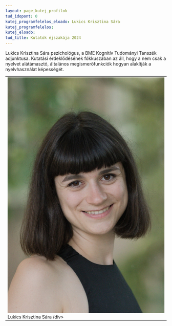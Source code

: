```yaml
---
layout: page_kutej_profilok
tud_idopont: 0
kutej_programfelelos_eloado: Lukics Krisztina Sára 
kutej_programfelelos: 
kutej_eloado:
tud_title: Kutatók éjszakája 2024 
---
```


Lukics Krisztina Sára pszichológus, a BME Kognitív Tudományi Tanszék adjunktusa. Kutatási érdeklődésének fókkuszában az áll, hogy a nem csak a nyelvet alátámasztó, általános megismerőfunkciók hogyan alakítják a nyelvhasználat képességét.


<table class="picture">
<tr>
<td>

<div class="gallery">
    <img src="images/lukics_arc.jpg" max-width="250" max-height="200">
  <div class="desc">Lukics Krisztina Sára /div>
</div>

</td>
</tr>
</table>
